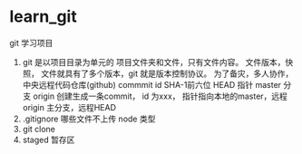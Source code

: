 # learn_git
git 学习项目

1. git 是以项目目录为单元的
项目文件夹和文件，只有文件内容。
文件版本，快照，
文件就具有了多个版本，git 就是版本控制协议。
为了备灾，多人协作，中央远程代码仓库(github)
commmit id SHA-1前六位
HEAD 指针 master 分支 origin 
创建生成一条commit， id 为xxx， 指针指向本地的master，远程origin 主分支，远程HEAD
2. .gitignore 哪些文件不上传
node 类型
3. git clone 
4. staged 暂存区